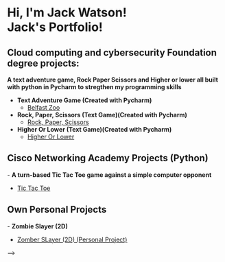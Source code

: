 
<h1>Hi, I'm Jack Watson! <br/><a </a> Jack's Portfolio!</a></h1>

<h2>Cloud computing and cybersecurity Foundation degree projects:</h2>
<b>A text adventure game, Rock Paper Scissors and Higher or lower all built with python in Pycharm to stregthen my programming skills</b>

- <b>Text Adventure Game (Created with Pycharm)</b>
  - [Belfast Zoo](https://github.com/J-WatS13/TextBasedAdventureGame)
- <b>Rock, Paper, Scissors (Text Game)(Created with Pycharm)</b>
  - [Rock, Paper, Scissors](https://github.com/J-WatS13/RockPaperScissorsGame)
- <b>Higher Or Lower (Text Game)(Created with Pycharm)</b>
  - [Higher Or Lower](https://github.com/J-WatS13/HigherOrLower-Game/tree/main)
    
<h2>Cisco Networking Academy Projects (Python)</h2>
- <b>A turn-based Tic Tac Toe game against a simple computer opponent</b>

- [Tic Tac Toe](https://github.com/J-WatS13/TicTacToe-Game)

<h2>Own Personal Projects</h2>
- <b>Zombie Slayer (2D)</b>

  - [Zomber SLayer (2D) (Personal Project)]()


-->

